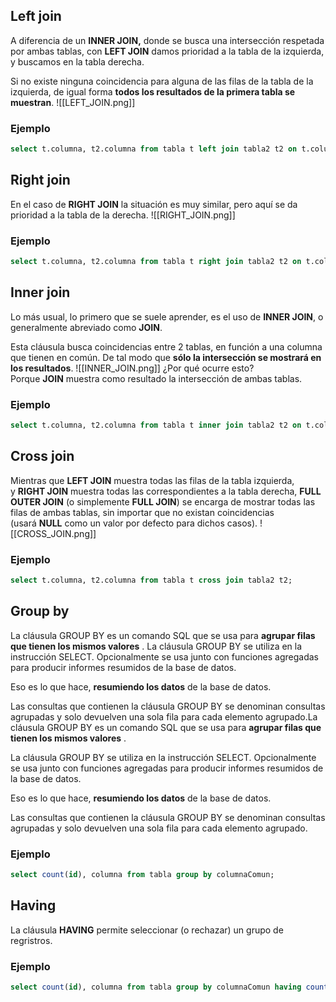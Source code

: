 ## Left join
A diferencia de un **INNER JOIN,**  donde se busca una intersección respetada por ambas tablas, con **LEFT JOIN** damos prioridad a la tabla de la izquierda, y buscamos en la tabla derecha.

Si no existe ninguna coincidencia para alguna de las filas de la tabla de la izquierda, de igual forma **todos los resultados de la primera tabla se muestran**.
![[LEFT_JOIN.png]]
### Ejemplo
````SQL
select t.columna, t2.columna from tabla t left join tabla2 t2 on t.columna = t2.columna;
````
## Right join
En el caso de **RIGHT JOIN** la situación es muy similar, pero aquí se da prioridad a la tabla de la derecha.
![[RIGHT_JOIN.png]]
### Ejemplo
````SQL
select t.columna, t2.columna from tabla t right join tabla2 t2 on t.columna = t2.columna;
````
## Inner join
Lo más usual, lo primero que se suele aprender, es el uso de **INNER JOIN**, o generalmente abreviado como **JOIN**.

Esta cláusula busca coincidencias entre 2 tablas, en función a una columna que tienen en común. De tal modo que **sólo la intersección se mostrará en los resultados**.
![[INNER_JOIN.png]]
¿Por qué ocurre esto? Porque **JOIN** muestra como resultado la intersección de ambas tablas.
### Ejemplo
````SQL
select t.columna, t2.columna from tabla t inner join tabla2 t2 on t.columna = t2.columna;
````
## Cross join
Mientras que **LEFT JOIN** muestra todas las filas de la tabla izquierda, y **RIGHT JOIN** muestra todas las correspondientes a la tabla derecha, **FULL OUTER JOIN** (o simplemente **FULL JOIN**) se encarga de mostrar todas las filas de ambas tablas, sin importar que no existan coincidencias (usará **NULL** como un valor por defecto para dichos casos).
![[CROSS_JOIN.png]]
### Ejemplo
````SQL
select t.columna, t2.columna from tabla t cross join tabla2 t2;
````
## Group by
La cláusula GROUP BY es un comando SQL que se usa para **agrupar filas que tienen los mismos valores** .
La cláusula GROUP BY se utiliza en la instrucción SELECT. Opcionalmente se usa junto con funciones agregadas para producir informes resumidos de la base de datos.

Eso es lo que hace, **resumiendo los datos** de la base de datos.

Las consultas que contienen la cláusula GROUP BY se denominan consultas agrupadas y solo devuelven una sola fila para cada elemento agrupado.La cláusula GROUP BY es un comando SQL que se usa para **agrupar filas que tienen los mismos valores** .

La cláusula GROUP BY se utiliza en la instrucción SELECT. Opcionalmente se usa junto con funciones agregadas para producir informes resumidos de la base de datos.

Eso es lo que hace, **resumiendo los datos** de la base de datos.

Las consultas que contienen la cláusula GROUP BY se denominan consultas agrupadas y solo devuelven una sola fila para cada elemento agrupado.
### Ejemplo
````SQL
select count(id), columna from tabla group by columnaComun;
````
## Having
La cláusula **HAVING** permite seleccionar (o rechazar) un grupo de regristros.
### Ejemplo
````SQL
select count(id), columna from tabla group by columnaComun having count(p.id) >= n;
````